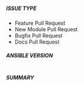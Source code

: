 ##### ISSUE TYPE
<!--- Pick one below and delete the rest: -->
 - Feature Pull Request
 - New Module Pull Request
 - Bugfix Pull Request
 - Docs Pull Request

##### ANSIBLE VERSION
<!--- Paste verbatim output from “ansible --version” between quotes below -->
```

```

##### SUMMARY
<!--- Describe the change, including rationale and design decisions -->

<!---
If you are fixing an existing issue, please include "Fixes #nnn" in your
commit message and your description; but you should still explain what
the change does.
-->

<!-- Paste verbatim command output below, e.g. before and after your change -->
```

```
